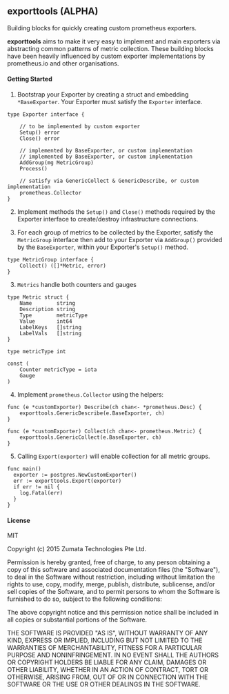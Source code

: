 ## exporttools (ALPHA)
Building blocks for quickly creating custom prometheus exporters.

**exporttools** aims to make it very easy to implement and main exporters via abstracting common patterns of metric collection. These building blocks have been heavily influenced by custom exporter implementations by prometheus.io and other organisations.

#### Getting Started

1. Bootstrap your Exporter by creating a struct and embedding `*BaseExporter`. Your Exporter must satisfy the `Exporter` interface.
```
type Exporter interface {

	// to be implemented by custom exporter
	Setup() error
	Close() error

	// implemented by BaseExporter, or custom implementation
  	// implemented by BaseExporter, or custom implementation
	AddGroup(mg MetricGroup)
	Process()

	// satisfy via GenericCollect & GenericDescribe, or custom implementation
	prometheus.Collector
}
```

2. Implement methods the `Setup()` and `Close()` methods required by the Exporter interface to create/destroy infrastructure connections.

3. For each group of metrics to be collected by the Exporter, satisfy the `MetricGroup` interface then add to your Exporter via `AddGroup()` provided by the `BaseExporter`, within your Exporter's `Setup()` method.
```
type MetricGroup interface {
	Collect() ([]*Metric, error)
}
```

3. `Metrics` handle both counters and gauges
```
type Metric struct {
	Name        string
	Description string
	Type        metricType
	Value       int64
	LabelKeys   []string
	LabelVals   []string
}

type metricType int

const (
	Counter metricType = iota
	Gauge
)
```

4. Implement `prometheus.Collector` using the helpers:
```
func (e *customExporter) Describe(ch chan<- *prometheus.Desc) {
	exporttools.GenericDescribe(e.BaseExporter, ch)
}

func (e *customExporter) Collect(ch chan<- prometheus.Metric) {
	exporttools.GenericCollect(e.BaseExporter, ch)
}
```

5. Calling `Export(exporter)` will enable collection for all metric groups.
```
func main()
  exporter := postgres.NewCustomExporter()
  err := exporttools.Export(exporter)
  if err != nil {
    log.Fatal(err)
  }
}
```

#### License
MIT

Copyright (c) 2015 Zumata Technologies Pte Ltd.

Permission is hereby granted, free of charge, to any person obtaining a copy of this software and associated documentation files (the "Software"), to deal in the Software without restriction, including without limitation the rights to use, copy, modify, merge, publish, distribute, sublicense, and/or sell copies of the Software, and to permit persons to whom the Software is furnished to do so, subject to the following conditions:

The above copyright notice and this permission notice shall be included in all copies or substantial portions of the Software.

THE SOFTWARE IS PROVIDED "AS IS", WITHOUT WARRANTY OF ANY KIND, EXPRESS OR IMPLIED, INCLUDING BUT NOT LIMITED TO THE WARRANTIES OF MERCHANTABILITY, FITNESS FOR A PARTICULAR PURPOSE AND NONINFRINGEMENT. IN NO EVENT SHALL THE AUTHORS OR COPYRIGHT HOLDERS BE LIABLE FOR ANY CLAIM, DAMAGES OR OTHER LIABILITY, WHETHER IN AN ACTION OF CONTRACT, TORT OR OTHERWISE, ARISING FROM, OUT OF OR IN CONNECTION WITH THE SOFTWARE OR THE USE OR OTHER DEALINGS IN THE SOFTWARE.
